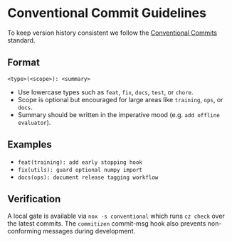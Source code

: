 # Conventional Commit Guidelines

To keep version history consistent we follow the [Conventional Commits](https://www.conventionalcommits.org/) standard.

## Format

```text
<type>(<scope>): <summary>
```

* Use lowercase types such as `feat`, `fix`, `docs`, `test`, or `chore`.
* Scope is optional but encouraged for large areas like `training`, `ops`, or `docs`.
* Summary should be written in the imperative mood (e.g. `add offline evaluator`).

## Examples

- `feat(training): add early stopping hook`
- `fix(utils): guard optional numpy import`
- `docs(ops): document release tagging workflow`

## Verification

A local gate is available via `nox -s conventional` which runs `cz check` over the latest commits. The `commitizen` commit-msg hook also prevents non-conforming messages during development.
